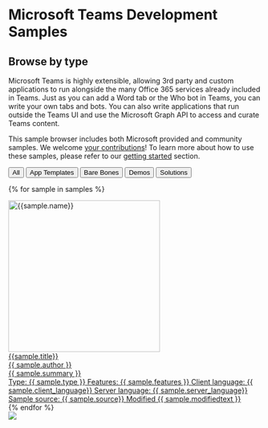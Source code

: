 # Microsoft Teams Development Samples
## Browse by type

Microsoft Teams is highly extensible, allowing 3rd party and custom applications to run alongside the many Office 365 services already included in Teams. Just as you can add a Word tab or the Who bot in Teams, you can write your own tabs and bots. You can also write applications that run outside the Teams UI and use the Microsoft Graph API to access and curate Teams content.

This sample browser includes both Microsoft provided and community samples. We welcome [your contributions](contributing/index.md)! To learn more about how to use these samples, please refer to our [getting started](./gettingstarted/index.md) section.

 <div class="well">
  <div class="button-group filters-button-group">
    <button class="button is-checked" data-filter="*">All</button>
    <button class="button" data-filter="[data-type='apptemplate']" title="App Templates are production-quality Teams applications from Microsoft that you can use as-is or as a basis for your own project">App Templates</button>
    <button class="button" data-filter="[data-type='barebones']" title="Bare bones samples are very simple, and show a single programming technique">Bare Bones</button>
    <button class="button" data-filter="[data-type='demo']" title="Demos are Teams applications that demonstrate one or more concepts but may not be complete, and are not production-ready">Demos</button>
    <button class="button" data-filter="[data-type='solution']" title="Solutions are Teams applications that may or may not be production-quality">Solutions</button>
  </div>
</div>

<div class="grid">

{% for sample in samples %}

<div class="sample-item" data-type="{{sample.type}}" data-modified="{{sample.modified}}" data-title="{{ sample.title }}"  data-thumbnail="{{sample.thumbnail}}">
  <div class="sample">
    <div class="sample-video"><i class="ms-Icon ms-Icon--VideoSolid" aria-hidden="true"></i></div>
    <div class="sample-img">
      <a class="sample-link"
        href="{{sample.url}}"
        title="{{sample.summary}}">
        <picture>
          <img src="./img/thumbnails/{{ sample.name }}.png" width="302" alt="{{sample.name}}" data-fullsize="{{sample.thumbnail}}" data-orig="./img/thumbnails/{{ sample.name }}.png"/>
        </picture>
      </a>
    </div>
  </div>
  <a href="{{sample.url}}"
     title="{{ sample.summary }}">
    <div class="sample-activity">
      <div class="name">{{sample.title}}</div>
      <span class="author" title="{{ sample.author }}">{{ sample.author }}</span>
      <div class="summary">{{ sample.summary }}</div>
      <span class="modified">Type: {{ sample.type }}</span>
      <span class="modified">Features: {{ sample.features }}</span>
      <span class="modified">Client language: {{ sample.client_language}}</span>
      <span class="modified">Server language: {{ sample.server_language}}</span>
      <span class="modified">Sample source: {{ sample.source}}</span>
      <span class="modified">Modified {{ sample.modifiedtext }}</span>
    </div>
  </a>

</div>
    {% endfor %}
</div>

<img src="https://telemetry.sharepointpnp.com/teams-dev-samples/docs/samples/type" />